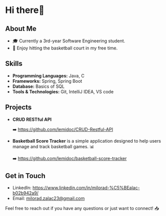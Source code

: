 # Hi there👋

## About Me

- 🎓 Currently a 3rd-year Software Engineering student.
- 🏀 Enjoy hitting the basketball court in my free time.

## Skills

- **Programming Languages:** Java, C
- **Frameworks:** Spring, Spring Boot
- **Database:** Basics of SQL
- **Tools & Technologies:** Git, IntelliJ IDEA, VS code

## Projects

- **CRUD RESTful API**

  ➡️ https://github.com/lemidoc/CRUD-Restful-API 

- **Basketball Score Tracker** is a simple application designed to help users manage and track basketball games. 📊

  ➡️ https://github.com/lemidoc/basketball-score-tracker 

## Get in Touch

- LinkedIn: https://www.linkedin.com/in/milorad-%C5%BEalac-b02b942a9/
- Email: milorad.zalac23@gmail.com 

Feel free to reach out if you have any questions or just want to connect! 📥

<!---
lemidoc/lemidoc is a ✨ special ✨ repository because its `README.md` (this file) appears on your GitHub profile.
You can click the Preview link to take a look at your changes.
--->
